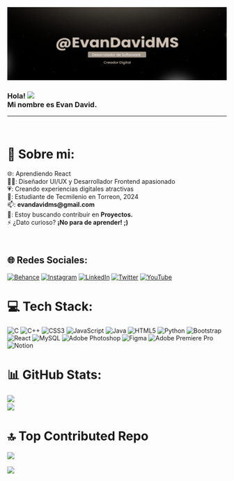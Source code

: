 <!-- banner -->
<img src="https://github.com/EvanDavidMS/EvanDavidMS/blob/main/Banner.png">

<h3>Hola! <img src="https://github.com/TheDudeThatCode/TheDudeThatCode/blob/master/Assets/Hi.gif" width="29px"><br>Mi nombre es Evan David.</h3>
<hr>
<br>

<!-- My Details -->
# 💫 Sobre mi:
<p>🌐: Aprendiendo React<br>👨‍💻: Diseñador UI/UX y Desarrollador Frontend apasionado <br>💗: Creando experiencias digitales atractivas <br>🏫: Estudiante de Tecmilenio en Torreon, 2024<br>📫: <b>evandavidms@gmail.com</b><br>👀: Estoy buscando contribuir en <b>Proyectos.</b><br>⚡ ¿Dato curioso? <b>¡No para de aprender! ;)</b></p><br>

<!-- My Social Handles -->
## 🌐 Redes Sociales:
[![Behance](https://img.shields.io/badge/Behance-1769ff?logo=behance&logoColor=white)](https://www.behance.net/evanmorales1) [![Instagram](https://img.shields.io/badge/Instagram-%23E4405F.svg?logo=Instagram&logoColor=white)](https://www.instagram.com/evandavidms/) [![LinkedIn](https://img.shields.io/badge/LinkedIn-%230077B5.svg?logo=linkedin&logoColor=white)](https://www.linkedin.com/in/evan-morales-b395ba267/) [![Twitter](https://img.shields.io/badge/Twitter-%231DA1F2.svg?logo=Twitter&logoColor=white)](https://twitter.com/evandavidms_) [![YouTube](https://img.shields.io/badge/YouTube-%23FF0000.svg?logo=YouTube&logoColor=white)](https://www.youtube.com/channel/UC1_Itn7N_xX5OqZrkaZu6VA) 
<br>

<!-- Languages and Tools I use  -->
# 💻 Tech Stack:
![C](https://img.shields.io/badge/c-%2300599C.svg?style=for-the-badge&logo=c&logoColor=white) ![C++](https://img.shields.io/badge/c++-%2300599C.svg?style=for-the-badge&logo=c%2B%2B&logoColor=white) ![CSS3](https://img.shields.io/badge/css3-%231572B6.svg?style=for-the-badge&logo=css3&logoColor=white) ![JavaScript](https://img.shields.io/badge/javascript-%23323330.svg?style=for-the-badge&logo=javascript&logoColor=%23F7DF1E) ![Java](https://img.shields.io/badge/java-%23ED8B00.svg?style=for-the-badge&logo=java&logoColor=white) ![HTML5](https://img.shields.io/badge/html5-%23E34F26.svg?style=for-the-badge&logo=html5&logoColor=white) ![Python](https://img.shields.io/badge/python-3670A0?style=for-the-badge&logo=python&logoColor=ffdd54) ![Bootstrap](https://img.shields.io/badge/bootstrap-%23563D7C.svg?style=for-the-badge&logo=bootstrap&logoColor=white) ![React](https://img.shields.io/badge/react-%2320232a.svg?style=for-the-badge&logo=react&logoColor=%2361DAFB) ![MySQL](https://img.shields.io/badge/mysql-%2300f.svg?style=for-the-badge&logo=mysql&logoColor=white) ![Adobe Photoshop](https://img.shields.io/badge/adobephotoshop-%2331A8FF.svg?style=for-the-badge&logo=adobephotoshop&logoColor=white) 	![Figma](https://img.shields.io/badge/figma-%23F24E1E.svg?style=for-the-badge&logo=figma&logoColor=white) ![Adobe Premiere Pro](https://img.shields.io/badge/Adobe%20Premiere%20Pro-9999FF.svg?style=for-the-badge&logo=Adobe%20Premiere%20Pro&logoColor=white) ![Notion](https://img.shields.io/badge/Notion-%23000000.svg?style=for-the-badge&logo=notion&logoColor=white)

# 📊 GitHub Stats:
![](https://github-readme-stats.vercel.app/api?username=EvanDavidMS&theme=dark&hide_border=true&include_all_commits=true&count_private=true)<br/>
![](https://github-readme-streak-stats.herokuapp.com/?user=EvanDavidMS&theme=dark&hide_border=true)<br/>

# 🔝 Top Contributed Repo
![](https://github-contributor-stats.vercel.app/api?username=EvanDavidMS&limit=5&theme=dark&combine_all_yearly_contributions=true)

[![](https://visitcount.itsvg.in/api?id=amajaying&icon=4&color=12)](https://visitcount.itsvg.in)

<!-- Footer -->
